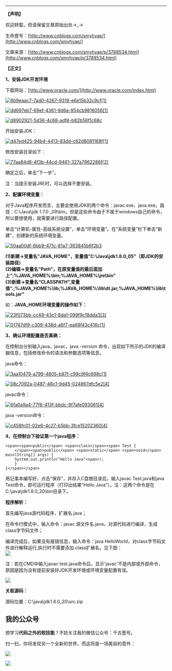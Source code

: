 


---
**【声明】**

欢迎转载，但请保留文章原始出处→\_→

生命壹号：[http://www.cnblogs.com/smyhvae/](http://www.cnblogs.com/smyhvae/)

文章来源：[http://www.cnblogs.com/smyhvae/p/3788534.html](http://www.cnblogs.com/smyhvae/p/3788534.html)

**【正文】**

**1、安装JDK开发环境**

下载网站：[http://www.oracle.com/](http://www.oracle.com/index.html)

[![6b9eaac7-7ad0-4267-9319-e6e15b32c9cf[1]](https://images0.cnblogs.com/blog/641601/201406/141837064202858.png "6b9eaac7-7ad0-4267-9319-e6e15b32c9cf[1]")](https://images0.cnblogs.com/blog/641601/201406/141837022175075.png)

[![dd697eb7-69ef-4361-9d6a-954cb9816056[1]](https://images0.cnblogs.com/blog/641601/201406/141837118586696.png "dd697eb7-69ef-4361-9d6a-954cb9816056[1]")](https://images0.cnblogs.com/blog/641601/201406/141837092333398.png)

[![d8902921-5d36-4c68-adf4-b82b56f1c68c](https://images0.cnblogs.com/blog/641601/201406/141837135613909.png "d8902921-5d36-4c68-adf4-b82b56f1c68c")](https://images0.cnblogs.com/blog/641601/201406/141837129834252.png)

开始安装JDK：

[![d47ed425-94b4-4413-83dd-c62d8081168f[1]](https://images0.cnblogs.com/blog/641601/201406/141837152804351.jpg "d47ed425-94b4-4413-83dd-c62d8081168f[1]")](https://images0.cnblogs.com/blog/641601/201406/141837143894724.jpg)

修改安装目录如下：

[![77aa84d8-4f3b-44cd-9461-327a7962286f[2]](https://images0.cnblogs.com/blog/641601/201406/141837169365577.jpg "77aa84d8-4f3b-44cd-9461-327a7962286f[2]")](https://images0.cnblogs.com/blog/641601/201406/141837161708679.jpg)

确定之后，单击“下一步”。

注：当提示安装JRE时，可以选择不要安装。

**2、配置环境变量：**

对于Java程序开发而言，主要会使用JDK的两个命令：javac.exe、java.exe。路径：C:\\Java\\jdk 1.7.0 \_09\\bin。但是这些命令由于不属于windows自己的命令，所以要想使用，就需要进行路径配置。 

单击“计算机-属性-高级系统设置”，单击“环境变量”。在“系统变量”栏下单击“新建”，创建新的系统环境变量。

[![50aa00df-6bb9-471c-81a7-363845b6f2b3](https://images0.cnblogs.com/blog/641601/201406/141837183747806.png "50aa00df-6bb9-471c-81a7-363845b6f2b3")](https://images0.cnblogs.com/blog/641601/201406/141837179201878.png)

**(1)新建->变量名"JAVA\_HOME"，变量值"C:\\Java\\jdk1.8.0\_05"（即JDK的安装路径）  
(2)编辑->变量名"Path"，在原变量值的最后面加上“;%JAVA\_HOME%\\bin;%JAVA\_HOME%\\jre\\bin”  
(3)新建->变量名“CLASSPATH”,变量值“.;%JAVA\_HOME%\\lib;%JAVA\_HOME%\\lib\\dt.jar;%JAVA\_HOME%\\lib\\tools.jar”**

如：**JAVA\_HOME环境变量的操作如下：**

[![23f073bb-cc49-43c1-8da1-099f9c18dda3[3]](https://images0.cnblogs.com/blog/641601/201406/141837213112074.png "23f073bb-cc49-43c1-8da1-099f9c18dda3[3]")](https://images0.cnblogs.com/blog/641601/201406/141837207951633.png)

[![01747df9-c309-438d-a6f7-ea68f43c416c[1]](https://images0.cnblogs.com/blog/641601/201406/141837222804145.jpg "01747df9-c309-438d-a6f7-ea68f43c416c[1]")](https://images0.cnblogs.com/blog/641601/201406/141837218113988.jpg)

**3、确认环境配置是否真确：**

在控制台分别输入java，javac，java -version 命令，出现如下所示的JDK的编译器信息，包括修改命令的语法和参数选项等信息。

java命令：

[![3aa10479-a799-4805-b97f-c99c9f4c698c[1]](https://images0.cnblogs.com/blog/641601/201406/141837234679916.png "3aa10479-a799-4805-b97f-c99c9f4c698c[1]")](https://images0.cnblogs.com/blog/641601/201406/141837228891261.png)

[![08c7092a-0487-46c1-9d45-024867dfc5e2[4]](https://images0.cnblogs.com/blog/641601/201406/141837245308258.png "08c7092a-0487-46c1-9d45-024867dfc5e2[4]")](https://images0.cnblogs.com/blog/641601/201406/141837238112644.png)

javac命令：

[![6fa0a9a4-77f6-413f-bbdc-9f7afe093061[4]](https://images0.cnblogs.com/blog/641601/201406/141837262642929.png "6fa0a9a4-77f6-413f-bbdc-9f7afe093061[4]")](https://images0.cnblogs.com/blog/641601/201406/141837255456315.png)

java -version命令：

[![c458fc01-02e6-4c27-b5bb-3fce15202360[4]](https://images0.cnblogs.com/blog/641601/201406/141837281081398.png "c458fc01-02e6-4c27-b5bb-3fce15202360[4]")](https://images0.cnblogs.com/blog/641601/201406/141837267644843.png)

**4、在控制台下验证第一个java程序：**

```
<span><span>public</span> <span>class</span><span> Test {
    </span><span>public</span> <span>static</span> <span>void</span> main(String[] args) {    
    System.out.println("Hello Java"<span>);
    }
}</span></span>
```

用记事本编写好，点击“保存”，并存入C盘根目录后，输入javac Test.java和java Test命令，即可运行程序（打印出结果“Hello Java”）。注：这两个命令是在C:\\java\\jdk1.8.0\_20\\bin目录下。

**程序解析：** 

首先编写java源代码程序，扩展名.java；

在命令行模式中，输入命令：javac 源文件名.java，对源代码进行编译，生成class字节码文件；

编译完成后，如果没有报错信息，输入命令：java HelloWorld，对class字节码文件进行解释运行,执行时不需要添加.class扩展名。见下图：  
![](https://images0.cnblogs.com/blog/641601/201412/041339524368671.jpg)

注：若在CMD中输入javac test.java命令后，显示'javac'不是内部或外部命令，原因是因为没有提前安装好JDK开发环境或环境变量配置有误。 

![](https://images0.cnblogs.com/i/641601/201406/170906471457183.png)

**关联源码：**

源码位置：C:\\java\\jdk1.8.0\_20\\src.zip

## 我的公众号

想学习**代码之外的软技能**？不妨关注我的微信公众号：千古壹号。

扫一扫，你将发现另一个全新的世界，而这将是一场美丽的意外：

![](http://7sby7r.com1.z0.glb.clouddn.com/cnblogs/%E7%94%9F%E5%91%BD%E5%9B%A2%E9%98%9F%E5%85%AC%E4%BC%97%E5%8F%B7%E4%BA%8C%E7%BB%B4%E7%A0%81.jpg)

![](https://img2018.cnblogs.com/blog/641601/201812/641601-20181213105604448-1057481758.jpg)

